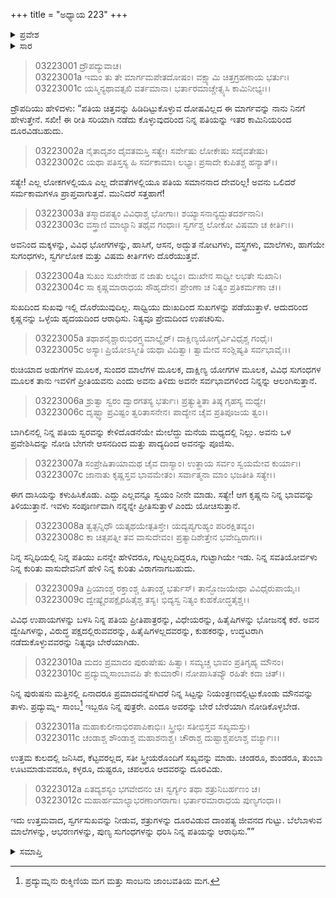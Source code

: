 +++
title = "ಅಧ್ಯಾಯ 223"
+++

<details><summary>ಪ್ರವೇಶ</summary>


।।   ಓಂ ಓಂ ನಮೋ ನಾರಾಯಣಾಯ।।   ಶ್ರೀ ವೇದವ್ಯಾಸಾಯ ನಮಃ ।।

ಶ್ರೀ ಕೃಷ್ಣದ್ವೈಪಾಯನ ವೇದವ್ಯಾಸ ವಿರಚಿತ  

**ಶ್ರೀ ಮಹಾಭಾರತ**

**ಆರಣ್ಯಕ ಪರ್ವ**

**ದ್ರೌಪದೀ-ಸತ್ಯಭಾಮಾಸಂವಾದ ಪರ್ವ**

**ಅಧ್ಯಾಯ 223**

</details>


<details><summary>ಸಾರ</summary>

ಪತಿಯ ಚಿತ್ತವನ್ನು ಹಿಡಿದಿಟ್ಟುಕೊಳ್ಳುವ ದೋಷವಿಲ್ಲದ ಮಾರ್ಗವನ್ನು ದ್ರೌಪದಿಯು ಸತ್ಯಭಾಮೆಗೆ ಹೇಳುವುದು (1-12).

</details>


> 03223001 ದ್ರೌಪದ್ಯುವಾಚ।   
03223001a ಇಮಂ ತು ತೇ ಮಾರ್ಗಮಪೇತದೋಷಂ।
	ವಕ್ಷ್ಯಾಮಿ ಚಿತ್ತಗ್ರಹಣಾಯ ಭರ್ತುಃ।  
> 03223001c ಯಸ್ಮಿನ್ಯಥಾವತ್ಸಖಿ ವರ್ತಮಾನಾ।
	ಭರ್ತಾರಮಾಚ್ಚೇತ್ಸ್ಯಸಿ ಕಾಮಿನೀಭ್ಯಃ।।  

ದ್ರೌಪದಿಯು ಹೇಳಿದಳು: “ಪತಿಯ ಚಿತ್ತವನ್ನು ಹಿಡಿದಿಟ್ಟುಕೊಳ್ಳುವ ದೋಷವಿಲ್ಲದ ಈ ಮಾರ್ಗವನ್ನು ನಾನು ನಿನಗೆ ಹೇಳುತ್ತೇನೆ. ಸಖೀ! ಈ ರೀತಿ ಸರಿಯಾಗಿ ನಡೆದು ಕೊಳ್ಳುವುದರಿಂದ ನಿನ್ನ ಪತಿಯನ್ನು ಇತರ ಕಾಮಿನಿಯರಿಂದ ದೂರವಿಡಬಹುದು.

> 03223002a ನೈತಾದೃಶಂ ದೈವತಮಸ್ತಿ ಸತ್ಯೇ।
	ಸರ್ವೇಷು ಲೋಕೇಷು ಸದೈವತೇಷು।  
> 03223002c ಯಥಾ ಪತಿಸ್ತಸ್ಯ ಹಿ ಸರ್ವಕಾಮಾ।
	ಲಭ್ಯಾಃ ಪ್ರಸಾದೇ ಕುಪಿತಶ್ಚ ಹನ್ಯಾತ್।।  

ಸತ್ಯೇ! ಎಲ್ಲ ಲೋಕಗಳಲ್ಲಿಯೂ ಎಲ್ಲ ದೇವತೆಗಳಲ್ಲಿಯೂ ಪತಿಯ ಸಮಾನನಾದ ದೇವರಿಲ್ಲ! ಅವನು ಒಲಿದರೆ ಸರ್ಮಕಾಮಗಳೂ ಪ್ರಾಪ್ತವಾಗುತ್ತವೆ. ಮುನಿದರೆ ಸತ್ತಹಾಗೆ!

> 03223003a ತಸ್ಮಾದಪತ್ಯಂ ವಿವಿಧಾಶ್ಚ ಭೋಗಾಃ।
	ಶಯ್ಯಾಸನಾನ್ಯದ್ಭುತದರ್ಶನಾನಿ।   
> 03223003c ವಸ್ತ್ರಾಣಿ ಮಾಲ್ಯಾನಿ ತಥೈವ ಗಂಧಾಃ।
	ಸ್ವರ್ಗಶ್ಚ ಲೋಕೋ ವಿಷಮಾ ಚ ಕೀರ್ತಿಃ।।  

ಅವನಿಂದ ಮಕ್ಕಳನ್ನು, ವಿವಿಧ ಭೋಗಗಳನ್ನು, ಹಾಸಿಗೆ, ಆಸನ, ಅದ್ಭುತ ನೋಟಗಳು, ವಸ್ತ್ರಗಳು, ಮಾಲೆಗಳು, ಹಾಗೆಯೇ ಸುಗಂಧಗಳು, ಸ್ವರ್ಗಲೋಕ ಮತ್ತು ವಿಷಮ ಕೀರ್ತಿಗಳು ದೊರೆಯುತ್ತವೆ.

> 03223004a ಸುಖಂ ಸುಖೇನೇಹ ನ ಜಾತು ಲಭ್ಯಂ।
	ದುಃಖೇನ ಸಾಧ್ವೀ ಲಭತೇ ಸುಖಾನಿ।  
> 03223004c ಸಾ ಕೃಷ್ಣಮಾರಾಧಯ ಸೌಹೃದೇನ।
	ಪ್ರೇಂಣಾ ಚ ನಿತ್ಯಂ ಪ್ರತಿಕರ್ಮಣಾ ಚ।।  

ಸುಖದಿಂದ ಸುಖವು ಇಲ್ಲಿ ದೊರೆಯುವುದಿಲ್ಲ. ಸಾಧ್ವಿಯು ದುಃಖದಿಂದ ಸುಖಗಳನ್ನು ಪಡೆಯುತ್ತಾಳೆ. ಆದುದರಿಂದ ಕೃಷ್ಣನನ್ನು ಒಳ್ಳೆಯ ಹೃದಯದಿಂದ ಆರಾಧಿಸು. ನಿತ್ಯವೂ ಪ್ರೇಮದಿಂದ ಉಪಚರಿಸು.

> 03223005a ತಥಾಶನೈಶ್ಚಾರುಭಿರಗ್ರ್ಯಮಾಲ್ಯೈರ್।
	ದಾಕ್ಷಿಣ್ಯಯೋಗೈರ್ವಿವಿಧೈಶ್ಚ ಗಂಧೈಃ।  
> 03223005c ಅಸ್ಯಾಃ ಪ್ರಿಯೋಽಸ್ಮೀತಿ ಯಥಾ ವಿದಿತ್ವಾ।
	ತ್ವಾಮೇವ ಸಂಶ್ಲಿಷ್ಯತಿ ಸರ್ವಭಾವೈಃ।।   

ರುಚಿಯಾದ ಅಡುಗೆಗಳ ಮೂಲಕ, ಸುಂದರ ಮಾಲೆಗಳ ಮೂಲಕ, ದಾಕ್ಷಿಣ್ಯ ಯೋಗಗಳ ಮೂಲಕ, ವಿವಿಧ ಸುಗಂಧಗಳ ಮೂಲಕ ತಾನು ಇವಳಿಗೆ ಪ್ರೀತಿಯವನು ಎಂದು ಅವನು ತಿಳಿದು ಅವನೇ ಸರ್ವಭಾವಗಳಿಂದ ನಿನ್ನನ್ನು ಆಲಂಗಿಸುತ್ತಾನೆ.

> 03223006a ಶ್ರುತ್ವಾ ಸ್ವರಂ ದ್ವಾರಗತಸ್ಯ ಭರ್ತುಃ।
	ಪ್ರತ್ಯುತ್ಥಿತಾ ತಿಷ್ಠ ಗೃಹಸ್ಯ ಮಧ್ಯೇ।  
> 03223006c ದೃಷ್ಟ್ವಾ ಪ್ರವಿಷ್ಟಂ ತ್ವರಿತಾಸನೇನ।
	ಪಾದ್ಯೇನ ಚೈವ ಪ್ರತಿಪೂಜಯ ತ್ವಂ।।  

ಬಾಗಿಲಿನಲ್ಲಿ ನಿನ್ನ ಪತಿಯ ಸ್ವರವನ್ನು ಕೇಳಿದೊಡನೆಯೇ ಮೇಲೆದ್ದು ಮನೆಯ ಮಧ್ಯದಲ್ಲಿ ನಿಲ್ಲು. ಅವನು ಒಳ ಪ್ರವೇಶಿಸಿದನ್ನು ನೋಡಿ ಬೇಗನೇ ಆಸನದಿಂದ ಮತ್ತು ಪಾದ್ಯದಿಂದ ಅವನನ್ನು ಪೂಜಿಸು.

> 03223007a ಸಂಪ್ರೇಷಿತಾಯಾಮಥ ಚೈವ ದಾಸ್ಯಾಂ।
	ಉತ್ಥಾಯ ಸರ್ವಂ ಸ್ವಯಮೇವ ಕುರ್ಯಾಃ।  
> 03223007c ಜಾನಾತು ಕೃಷ್ಣಸ್ತವ ಭಾವಮೇತಂ।
	ಸರ್ವಾತ್ಮನಾ ಮಾಂ ಭಜತೀತಿ ಸತ್ಯೇ।।  

ಈಗ ದಾಸಿಯನ್ನು ಕಳುಹಿಸಿಕೊಡು. ಎದ್ದು ಎಲ್ಲವನ್ನೂ ಸ್ವಯಂ ನೀನೇ ಮಾಡು. ಸತ್ಯೇ! ಆಗ ಕೃಷ್ಣನು ನಿನ್ನ ಭಾವವನ್ನು ತಿಳಿಯುತ್ತಾನೆ. ಇವಳು ಸಂಪೂರ್ಣವಾಗಿ ನನ್ನನ್ನೇ ಪ್ರೀತಿಸುತ್ತಾಳೆ ಎಂದು ಯೋಚಿಸುತ್ತಾನೆ.

> 03223008a ತ್ವತ್ಸನ್ನಿಧೌ ಯತ್ಕಥಯೇತ್ಪತಿಸ್ತೇ।
	ಯದ್ಯಪ್ಯಗುಹ್ಯಂ ಪರಿರಕ್ಷಿತವ್ಯಂ।  
> 03223008c ಕಾ ಚಿತ್ಸಪತ್ನೀ ತವ ವಾಸುದೇವಂ।
	ಪ್ರತ್ಯಾದಿಶೇತ್ತೇನ ಭವೇದ್ವಿರಾಗಃ।।  

ನಿನ್ನ ಸನ್ನಿಧಿಯಲ್ಲಿ ನಿನ್ನ ಪತಿಯು ಏನನ್ನೇ ಹೇಳಿದರೂ, ಗುಟ್ಟಲ್ಲದಿದ್ದರೂ, ಗುಟ್ಟಾಗಿಯೇ ಇಡು. ನಿನ್ನ ಸವತಿಯೋರ್ವಳು ನಿನ್ನ ಕುರಿತು ವಾಸುದೇವನಿಗೆ ಹೇಳಿ ನಿನ್ನ ಕುರಿತು ವಿರಾಗನಾಗಬಹುದು.

> 03223009a ಪ್ರಿಯಾಂಶ್ಚ ರಕ್ತಾಂಶ್ಚ ಹಿತಾಂಶ್ಚ ಭರ್ತುಸ್।
	ತಾನ್ಭೋಜಯೇಥಾ ವಿವಿಧೈರುಪಾಯೈಃ।  
> 03223009c ದ್ವೇಷ್ಯೈರಪಕ್ಷೈರಹಿತೈಶ್ಚ ತಸ್ಯ।
	ಭಿದ್ಯಸ್ವ ನಿತ್ಯಂ ಕುಹಕೋದ್ಧತೈಶ್ಚ।।  

ವಿವಿಧ ಉಪಾಯಗಳನ್ನು ಬಳಸಿ ನಿನ್ನ ಪತಿಯ ಪ್ರೀತಿಪಾತ್ರರನ್ನು, ವಿಧೇಯರನ್ನು, ಹಿತೈಷಿಗಳನ್ನು ಭೋಜನಕ್ಕೆ ಕರೆ. ಅವನ ದ್ವೇಷಿಗಳನ್ನು, ವಿರುದ್ಧ ಪಕ್ಷದಲ್ಲಿರುವವರನ್ನು, ಹಿತೈಷಿಗಳಲ್ಲದವರನ್ನು, ಕುಹಕರನ್ನು, ಉದ್ಧಟರಾಗಿ ನಡೆದುಕೊಳ್ಳುವವರನ್ನು ನಿತ್ಯವೂ ಬೇರೆಯಾಗಿಡು.

> 03223010a ಮದಂ ಪ್ರಮಾದಂ ಪುರುಷೇಷು ಹಿತ್ವಾ।
	ಸಮ್ಯಚ್ಚ ಭಾವಂ ಪ್ರತಿಗೃಹ್ಯ ಮೌನಂ।  
> 03223010c ಪ್ರದ್ಯುಮ್ನಸಾಂಬಾವಪಿ ತೇ ಕುಮಾರೌ।
	ನೋಪಾಸಿತವ್ಯೌ ರಹಿತೇ ಕದಾ ಚಿತ್।।  

ನಿನ್ನ ಪುರುಷನು ಮತ್ತಿನಲ್ಲಿ ಏನಾದರೂ ಪ್ರಮಾದವನ್ನೆಸಗಿದರೆ ನಿನ್ನ ಸಿಟ್ಟನ್ನು ನಿಯಂತ್ರಣದಲ್ಲಿಟ್ಟುಕೊಂಡು ಮೌನವನ್ನು ತಾಳು. ಪ್ರದ್ಯುಮ್ನ- ಸಾಂಬ[^1] ಇಬ್ಬರೂ ನಿನ್ನ ಪುತ್ರರೇ. ಎಂದೂ ಅವರನ್ನು ಬೇರೆ ಬೇರೆಯಾಗಿ ನೋಡಿಕೊಳ್ಳಬೇಡ.

> 03223011a ಮಹಾಕುಲೀನಾಭಿರಪಾಪಿಕಾಭಿಃ।
	ಸ್ತ್ರೀಭಿಃ ಸತೀಭಿಸ್ತವ ಸಖ್ಯಮಸ್ತು।  
> 03223011c ಚಂಡಾಶ್ಚ ಶೌಂಡಾಶ್ಚ ಮಹಾಶನಾಶ್ಚ।
	ಚೌರಾಶ್ಚ ದುಷ್ಟಾಶ್ಚಪಲಾಶ್ಚ ವರ್ಜ್ಯಾಃ।।  

ಉತ್ತಮ ಕುಲದಲ್ಲಿ ಜನಿಸಿದ, ಕೆಟ್ಟವರಲ್ಲದ, ಸತೀ ಸ್ತ್ರೀಯರೊಂದಿಗೆ ಸಖ್ಯವನ್ನು ಮಾಡು. ಚಂಡರೂ, ಶುಂಡರೂ, ತುಂಬಾ ಊಟಮಾಡುವವರೂ, ಕಳ್ಳರೂ, ದುಷ್ಟರೂ, ಚಪಲರೂ ಆದವರನ್ನು ದೂರವಿಡು.

> 03223012a ಏತದ್ಯಶಸ್ಯಂ ಭಗವೇದನಂ ಚ।
	ಸ್ವರ್ಗ್ಯಂ ತಥಾ ಶತ್ರುನಿಬರ್ಹಣಂ ಚ।  
> 03223012c ಮಹಾರ್ಹಮಾಲ್ಯಾಭರಣಾಂಗರಾಗಾ।
	ಭರ್ತಾರಮಾರಾಧಯ ಪುಣ್ಯಗಂಧಾ।।  

ಇದು ಉತ್ತಮವಾದ, ಸ್ವರ್ಗಸುಖವನ್ನು ನೀಡುವ, ಶತ್ರುಗಳನ್ನು ದೂರವಿಡುವ ದಾಂಪತ್ಯ ಜೀವನದ ಗುಟ್ಟು. ಬೆಲೆಬಾಳುವ ಮಾಲೆಗಳನ್ನು, ಆಭರಣಗಳನ್ನು, ಪುಣ್ಯ ಸುಗಂಧಗಳನ್ನು ಧರಿಸಿ ನಿನ್ನ ಪತಿಯನ್ನು ಆರಾಧಿಸು.””

<details><summary>ಸಮಾಪ್ತಿ</summary>


ಇತಿ ಶ್ರೀ ಮಹಾಭಾರತೇ ಆರಣ್ಯಕ ಪರ್ವಣಿ ದ್ರೌಪದೀಸತ್ಯಭಾಮಾಸಂವಾದ ಪರ್ವಣಿ ತ್ರಿವಿಂಶತ್ಯಾಧಿಕದ್ವಿಶತತಮೋಽಧ್ಯಾಯ:।  
ಇದು ಮಹಾಭಾರತದ ಆರಣ್ಯಕ ಪರ್ವದಲ್ಲಿ ದ್ರೌಪದೀಸತ್ಯಭಾಮಾಸಂವಾದ ಪರ್ವದಲ್ಲಿ ಇನ್ನೂರಾಇಪ್ಪತ್ಮೂರನೆಯ ಅಧ್ಯಾಯವು.



</details>

[^1]: ಪ್ರದ್ಯುಮ್ನನು ರುಕ್ಮಿಣಿಯ ಮಗ ಮತ್ತು ಸಾಂಬನು ಜಾಂಬವತಿಯ ಮಗ.


